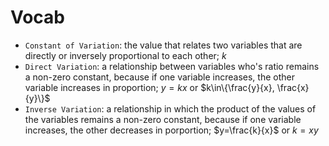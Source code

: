 # Vocab
- `Constant of Variation`: the value that relates two variables that are directly or inversely proportional to each other; $k$
- `Direct Variation`: a relationship between variables who's ratio remains a non-zero constant, because if one variable increases, the other variable increases in proportion; $y=kx$ or $k\in\{\frac{y}{x}, \frac{x}{y}\}$
- `Inverse Variation`: a relationship in which the product of the values of the variables remains a non-zero constant, because if one variable increases, the other decreases in porportion; $y=\frac{k}{x}$ or $k=xy$